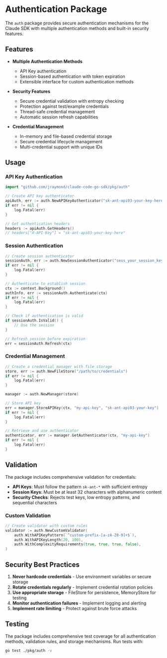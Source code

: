 # Authentication Package

The `auth` package provides secure authentication mechanisms for the Claude SDK with multiple authentication methods and built-in security features.

## Features

- **Multiple Authentication Methods**
  - API Key authentication
  - Session-based authentication with token expiration
  - Extensible interface for custom authentication methods

- **Security Features**
  - Secure credential validation with entropy checking
  - Protection against test/example credentials
  - Thread-safe credential management
  - Automatic session refresh capabilities

- **Credential Management**
  - In-memory and file-based credential storage
  - Secure credential lifecycle management
  - Multi-credential support with unique IDs

## Usage

### API Key Authentication

```go
import "github.com/jraymond/claude-code-go-sdk/pkg/auth"

// Create API key authenticator
apiAuth, err := auth.NewAPIKeyAuthenticator("sk-ant-api03-your-key-here")
if err != nil {
    log.Fatal(err)
}

// Get authentication headers
headers := apiAuth.GetHeaders()
// headers["X-API-Key"] = "sk-ant-api03-your-key-here"
```

### Session Authentication

```go
// Create session authenticator
sessionAuth, err := auth.NewSessionAuthenticator("sess_your_session_key")
if err != nil {
    log.Fatal(err)
}

// Authenticate to establish session
ctx := context.Background()
authInfo, err := sessionAuth.Authenticate(ctx)
if err != nil {
    log.Fatal(err)
}

// Check if authentication is valid
if sessionAuth.IsValid() {
    // Use the session
}

// Refresh session before expiration
err = sessionAuth.Refresh(ctx)
```

### Credential Management

```go
// Create a credential manager with file storage
store, err := auth.NewFileStore("/path/to/credentials")
if err != nil {
    log.Fatal(err)
}

manager := auth.NewManager(store)

// Store API key
err = manager.StoreAPIKey(ctx, "my-api-key", "sk-ant-api03-your-key")
if err != nil {
    log.Fatal(err)
}

// Retrieve and use authenticator
authenticator, err := manager.GetAuthenticator(ctx, "my-api-key")
if err != nil {
    log.Fatal(err)
}
```

## Validation

The package includes comprehensive validation for credentials:

- **API Keys**: Must follow the pattern `sk-ant-*` with sufficient entropy
- **Session Keys**: Must be at least 32 characters with alphanumeric content
- **Security Checks**: Rejects test keys, low entropy patterns, and sequential characters

### Custom Validation

```go
// Create validator with custom rules
validator := auth.NewCustomValidator(
    auth.WithAPIKeyPattern(`^custom-prefix-[a-zA-Z0-9]+$`),
    auth.WithAPIKeyLength(20, 100),
    auth.WithComplexityRequirements(true, true, true, false),
)
```

## Security Best Practices

1. **Never hardcode credentials** - Use environment variables or secure storage
2. **Rotate credentials regularly** - Implement credential rotation policies
3. **Use appropriate storage** - FileStore for persistence, MemoryStore for testing
4. **Monitor authentication failures** - Implement logging and alerting
5. **Implement rate limiting** - Protect against brute force attacks

## Testing

The package includes comprehensive test coverage for all authentication methods, validation rules, and storage mechanisms. Run tests with:

```bash
go test ./pkg/auth -v
```
